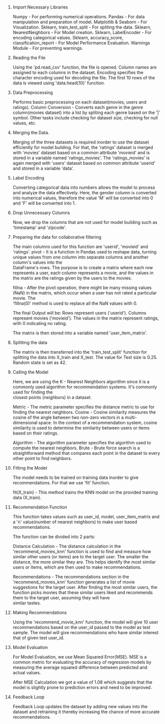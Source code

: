 1. Import Necessary Libraries
   
   Numpy - For performing numerical operations.
   Pandas - For data manipulation and preparation of model.
   Matplotlib & Seaborn - For Visualization.
   Sklearn, train_test_split - For spliting the data.
   Sklearn, NearestNeighbors - For Model creation.
   Sklearn, LabelEncoder - For encoding categorical values.
   Sklearn, accuracy_score, classification_report - For Model Performance Evaluation.
   Warnings Module - For preventing warnings.


2. Reading the File

   Using the 'pd.read_csv' function, the file is opened.
   Column names are assigned to each columns in the dataset.
   Encoding specifies the character encoding used for decoding the file.
   The first 10 rows of the data is viewed using 'data.head(10)' function.


3. Data Preprocessing

   Performs basic preprocessing on each dataset(movies, users and ratings).
   Column Conversion - Converts each genre in the genre column(movies dataset) into a list by spliting each genre based on the '|' symbol.
   Other tasks include checking for dataset size, checking for null values, etc.


 4. Merging the Data.

    Merging of the three datasets is required inorder to use the dataset efficiently for model building.
    For that, the 'ratings' dataset is merged with 'movies' dataset based on a common attribute 'movieid' and is stored in a variable named 'ratings_movies'.
    The 'ratings_movies' is again merged with 'users' dataset based on common attribute 'userid' and stored in a variable 'data'.


5. Label Encoding

   Converting categorical data into numbers allows the model to process and analyze the data effectively.
   Here, the gender column is converted into numerical values, therefore the value 'M' will be converted into 0 and 'F' will be converted into 1.


6. Drop Unnecessary Columns

   Now, we drop the columns that are not used for model building such as 'timestamp' and 'zipcode'.


7. Preparing the data for collaborative filtering

   The main columns used for this function are 'userid', 'movieid' and 'ratings'.
   pivot - It is a function in Pandas used to reshape data, turning unique values from one column into separate columns and another column's values into the   
   DataFrame's rows. The purpose is to create a matrix where each row represents a user, each column represents a movie, and the values in the matrix are the
   ratings given by the users to the movies.

   fillna - After the pivot operation, there might be many missing values (NaN) in the matrix, which occur when a user has not rated a particular movie. The       
   'fillna(0)' method is used to replace all the NaN values with 0.

   The final Output will be:
   Rows represent users ('userid').
   Columns represent movies ('movieid').
   The values in the matrix represent ratings, with 0 indicating no rating.

   The matrix is then stored into a variable named 'user_item_matrix'.


8. Splitting the data

   The matrix is then transferred into the 'train_test_split' function for splitting the data into X_train and X_test.
   The value for Test size is 0.25.
   Random state is set as 42.


9. Calling the Model

    Here, we are using the K - Nearest Neighbors algorithm since it is a commonly used algorithm for recommendation systems. It's commonly used for finding the     
    closest points (neighbors) in a dataset.
    
    Metric - The metric parameter specifies the distance metric to use for finding the nearest neighbors.
    Cosine - Cosine similarity measures the cosine of the angle between two non-zero vectors in a multi-dimensional space. In the context of a recommendation 
    system, cosine similarity is used to determine the similarity between users or items based on their ratings.

    Algorithm - The algorithm parameter specifies the algorithm used to compute the nearest neighbors.
    Brute - Brute force search is a straightforward method that compares each point in the dataset to every other point to find neighbors.


10. Fitting the Model

    The model needs to be trained on training data inorder to give recommendations. For that we use 'fit' function.
    
    fit(X_train) - This method trains the KNN model on the provided training data (X_train).


11. Recommendation Function

    This function takes values such as user_id, model, user_item_matrix and a 'n' value(number of nearest neighbors) to make user based recommendations.
    
    The function can be divided into 2 parts:

    Distance Calculation - The distance calculation in the 'recommend_movies_knn' function is used to find and measure how similar other users (or items) are to 
    the target user. The smaller the distance, the more similar they are. This helps identify the most similar users or items, which are then used to make 
    recommendations.

    Recommendations - The recommendations section in the 'recommend_movies_knn' function generates a list of movie suggestions for the target user. After finding 
    the most similar users, the function picks movies that these similar users liked and recommends them to the target user, assuming they will have               
    similar tastes.


12. Making Recommendations

    Using the 'recommend_movie_knn' function, the model will give 10 user recommendations based on the user_id passed to the model as test sample. The model will 
    give recommendations who have similar interest that of given test user_id.


13. Model Evaluation

    For Model Evaluation, we use Mean Squared Error(MSE). MSE is a common metric for evaluating the accuracy of regression models by measuring the average squared     difference between predicted and actual values.

    After MSE Calculation we got a value of 1.08 which suggests that the model is slightly prone to prediction errors and need to be improved.


14. Feedback Loop

    Feedback Loop updates the dataset by adding new values into the dataset and retraining it thereby increasing the chance of more accurate recommendations.
